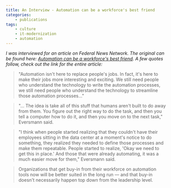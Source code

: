 ```yaml
---
title: An Interview - Automation can be a workforce's best friend
categories:
    - publications
tags:
    - culture
    - it-modernization
    - automation
---
```


*I was interviewed for an article on Federal News Network.  The original can be found here: [Automation can be a workforce's best friend](https://federalnewsnetwork.com/open-first/2021/10/automation-can-be-a-workforces-best-friend/).  A few quotes follow, check out the link for the entire article:*


> "Automation isn't here to replace people's jobs. In fact, it's here to make their jobs more interesting and exciting. We still need people who understand the technology to write the automation processes, we still need people who understand the technology to streamline those automation processes..."


> "... The idea is take all of this stuff that humans aren't built to do away from them. You figure out the right way to do the task, and then you tell a computer how to do it, and then you move on to the next task," Eversmann said.


> "I think when people started realizing that they couldn't have their employees sitting in the data center at a moment's notice to do something, they realized they needed to define those processes and make them repeatable. People started to realize, 'Okay we need to get this in place.' And those that were already automating, it was a much easier move for them," Eversmann said.


> Organizations that get buy-in from their workforce on automation tools now will be better suited in the long run — and that buy-in doesn't necessarily happen top down from the leadership level.

